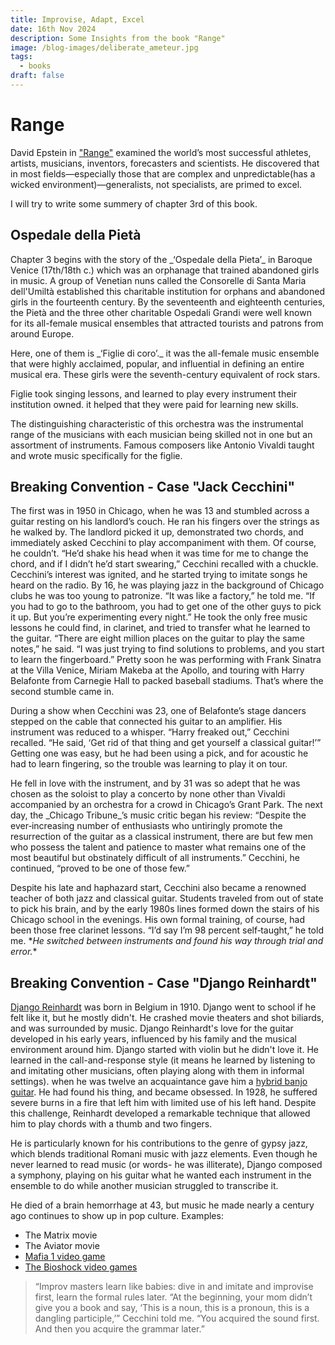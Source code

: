 ```yaml
---
title: Improvise, Adapt, Excel
date: 16th Nov 2024
description: Some Insights from the book "Range"
image: /blog-images/deliberate_ameteur.jpg
tags:
  - books
draft: false
---
```


# Range

David Epstein in ["Range"](https://www.amazon.com/Range-Generalists-Triumph-Specialized-World/dp/0735214484) examined the world’s most successful athletes, artists, musicians, inventors, forecasters and scientists. He discovered that in most fields—especially those that are complex and unpredictable(has a wicked environment)—generalists, not specialists, are primed to excel.

I will try to write some summery of chapter 3rd of this book.

## Ospedale della Pietà

Chapter 3 begins with the story of the &#x5F;‘Ospedale della Pieta’_ in Baroque Venice (17th/18th c.) which was an orphanage that trained abandoned girls in music. A group of Venetian nuns called the Consorelle di Santa Maria dell'Umiltà established this charitable institution for orphans and abandoned girls in the fourteenth century. By the seventeenth and eighteenth centuries, the Pietà and the three other charitable Ospedali Grandi were well known for its all-female musical ensembles that attracted tourists and patrons from around Europe.

Here, one of them is &#x5F;‘Figlie di coro’._ it was the all-female music ensemble that were highly acclaimed, popular, and influential in defining an entire musical era. These girls were the seventh-century equivalent of rock stars.

Figlie took singing lessons, and learned to play every instrument their institution owned. it helped that they were paid for learning new skills.

The distinguishing characteristic of this orchestra was the instrumental range of the musicians with each musician being skilled not in one but an assortment of instruments. Famous composers like Antonio Vivaldi taught and wrote music specifically for the figlie.

## Breaking Convention - Case "Jack Cecchini"

The first was in 1950 in Chicago, when he was 13 and stumbled across a guitar resting on his landlord’s couch. He ran his fingers over the strings as he walked by. The landlord picked it up, demonstrated two chords, and immediately asked Cecchini to play accompaniment with them. Of course, he couldn’t. “He’d shake his head when it was time for me to change the chord, and if I didn’t he’d start swearing,” Cecchini recalled with a chuckle. Cecchini’s interest was ignited, and he started trying to imitate songs he heard on the radio. By 16, he was playing jazz in the background of Chicago clubs he was too young to patronize. “It was like a factory,” he told me. “If you had to go to the bathroom, you had to get one of the other guys to pick it up. But you’re experimenting every night.” He took the only free music lessons he could find, in clarinet, and tried to transfer what he learned to the guitar. “There are eight million places on the guitar to play the same notes,” he said. “I was just trying to find solutions to problems, and you start to learn the fingerboard.” Pretty soon he was performing with Frank Sinatra at the Villa Venice, Miriam Makeba at the Apollo, and touring with Harry Belafonte from Carnegie Hall to packed baseball stadiums. That’s where the second stumble came in.

During a show when Cecchini was 23, one of Belafonte’s stage dancers stepped on the cable that connected his guitar to an amplifier. His instrument was reduced to a whisper. “Harry freaked out,” Cecchini recalled. “He said, ‘Get rid of that thing and get yourself a classical guitar!’” Getting one was easy, but he had been using a pick, and for acoustic he had to learn fingering, so the trouble was learning to play it on tour.

He fell in love with the instrument, and by 31 was so adept that he was chosen as the soloist to play a concerto by none other than Vivaldi accompanied by an orchestra for a crowd in Chicago’s Grant Park. The next day, the &#x5F;Chicago Tribune_’s music critic began his review: “Despite the ever‑increasing number of enthusiasts who untiringly promote the resurrection of the guitar as a classical instrument, there are but few men who possess the talent and patience to master what remains one of the most beautiful but obstinately difficult of all instruments.” Cecchini, he continued, “proved to be one of those few.”

Despite his late and haphazard start, Cecchini also became a renowned teacher of both jazz and classical guitar. Students traveled from out of state to pick his brain, and by the early 1980s lines formed down the stairs of his Chicago school in the evenings. His own formal training, of course, had been those free clarinet lessons. “I’d say I’m 98 percent self‑taught,” he told me. &#x2A;*He switched between instruments and found his way through trial and error.**

## Breaking Convention - Case "Django Reinhardt"

[Django Reinhardt](https://en.wikipedia.org/wiki/Django_Reinhardt) was born in Belgium in 1910. Django went to school if he felt like it, but he mostly didn't. He crashed movie theaters and shot biliards, and was surrounded by music. Django Reinhardt's love for the guitar developed in his early years, influenced by his family and the musical environment around him. Django started with violin but he didn't love it. He learned in the call-and-response style (it means he learned by listening to and imitating other musicians, often playing along with them in informal settings). when he was twelve an acquaintance gave him a [hybrid banjo guitar](https://en.wikipedia.org/wiki/Banjo_guitar). He had found his thing, and became obsessed. In 1928, he suffered severe burns in a fire that left him with limited use of his left hand. Despite this challenge, Reinhardt developed a remarkable technique that allowed him to play chords with a thumb and two fingers.

He is particularly known for his contributions to the genre of gypsy jazz, which blends traditional Romani music with jazz elements. Even though he never learned to read music (or words- he was illiterate), Django composed a symphony, playing on his guitar what he wanted each instrument in the ensemble to do while another musician struggled to transcribe it.

He died of a brain hemorrhage at 43, but music he made nearly a century ago continues to show up in pop culture. Examples:

- The Matrix movie
- The Aviator movie
- [Mafia 1 video game](https://www.youtube.com/watch?v=k4DYfUSwDgI)
- [The Bioshock video games](https://www.youtube.com/watch?v=vycdi-jGzv4)

> “Improv masters learn like babies: dive in and imitate and improvise first, learn the formal rules later. “At the beginning, your mom didn’t give you a book and say, ‘This is a noun, this is a pronoun, this is a dangling participle,’” Cecchini told me. “You acquired the sound first. And then you acquire the grammar later.”
